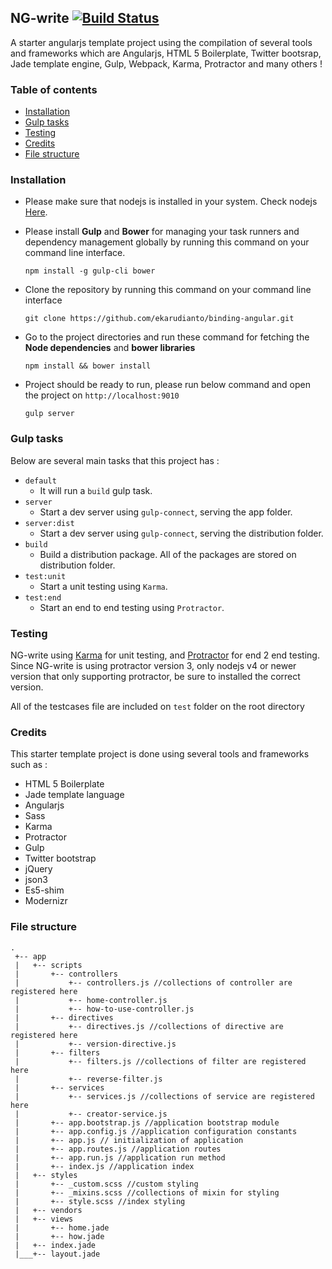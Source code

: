 ## NG-write [![Build Status](https://travis-ci.org/ekarudianto/NG-write.svg?branch=develop)](https://travis-ci.org/ekarudianto/NG-write)

A starter angularjs template project using the compilation of several tools and frameworks which are Angularjs, HTML 5 Boilerplate, Twitter bootsrap, Jade template engine, Gulp, Webpack, Karma, Protractor and many others !

### Table of contents
    
* [Installation](#installation)
* [Gulp tasks](#gulp-tasks)
* [Testing](#testing)
* [Credits](#credits)
* [File structure](#file-structure)

### Installation

- Please make sure that nodejs is installed in your system. Check nodejs [Here](https://nodejs.org/en/).
- Please install **Gulp** and **Bower** for managing your task runners and dependency management globally by running this command on your command line interface.

  ```
  npm install -g gulp-cli bower
  ```
- Clone the repository by running this command on your command line interface  
  
  ```
  git clone https://github.com/ekarudianto/binding-angular.git
  ```  
- Go to the project directories and run these command for fetching the **Node dependencies** and **bower libraries**
 
  ```
  npm install && bower install
  ```
- Project should be ready to run, please run below command and open the project on ```http://localhost:9010```

  ```
  gulp server
  ```  

### Gulp tasks

Below are several main tasks that this project has :

* ```default```
    * It will run a ```build``` gulp task.
* ```server```
    * Start a dev server using ```gulp-connect```, serving the app folder.
* ```server:dist```
    * Start a dev server using ```gulp-connect```, serving the distribution folder.
* ```build```
    * Build a distribution package. All of the packages are stored on distribution folder.        
* ```test:unit```
    * Start a unit testing using ```Karma```.
* ```test:end```
    * Start an end to end testing using ```Protractor```.    
 
### Testing
    
NG-write using [Karma](https://karma-runner.github.io/0.13/index.html) for unit testing, and [Protractor](http://www.protractortest.org/#/) for end 2 end testing. Since NG-write is using protractor version 3, only nodejs v4 or newer version that only supporting protractor, be sure to installed the correct version.

All of the testcases file are included on ```test``` folder on the root directory

### Credits

This starter template project is done using several tools and frameworks such as :

- HTML 5 Boilerplate
- Jade template language
- Angularjs
- Sass
- Karma
- Protractor
- Gulp
- Twitter bootstrap
- jQuery
- json3
- Es5-shim
- Modernizr

### File structure

```
.
 +-- app
 |   +-- scripts
 |       +-- controllers
 |           +-- controllers.js //collections of controller are registered here
 |           +-- home-controller.js
 |           +-- how-to-use-controller.js
 |       +-- directives
 |           +-- directives.js //collections of directive are registered here
 |           +-- version-directive.js
 |       +-- filters
 |           +-- filters.js //collections of filter are registered here
 |           +-- reverse-filter.js
 |       +-- services
 |           +-- services.js //collections of service are registered here
 |           +-- creator-service.js
 |       +-- app.bootstrap.js //application bootstrap module
 |       +-- app.config.js //application configuration constants
 |       +-- app.js // initialization of application
 |       +-- app.routes.js //application routes
 |       +-- app.run.js //application run method
 |       +-- index.js //application index
 |   +-- styles
 |       +-- _custom.scss //custom styling
 |       +-- _mixins.scss //collections of mixin for styling
 |       +-- style.scss //index styling
 |   +-- vendors
 |   +-- views
 |       +-- home.jade
 |       +-- how.jade
 |   +-- index.jade
 |___+-- layout.jade
```

